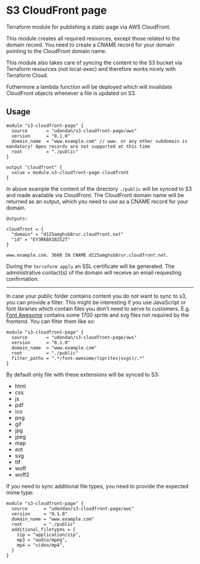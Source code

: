 # S3 CloudFront page

Terraform module for publishing a static page via AWS CloudFront.

This module creates all required resources, except those related to the domain record. You need to create a CNAME record for your domain pointing to the CloudFront domain name.

This module also takes care of syncing the content to the S3 bucket via Terraform resources (not local-exec) and therefore works nicely with Terraform Cloud.

Futhermore a lambda function will be deployed which will invalidate CloudFront objects whenever a file is updated on S3.

## Usage

```hcl
module "s3-cloudfront-page" {
  source       = "udondan/s3-cloudfront-page/aws"
  version      = "0.1.0"
  domain_name  = "www.example.com" // www. or any other subdomain is mandatory! Apex records are not supported at this time
  root         = "./public"
}

output "cloudfront" {
  value = module.s3-cloudfront-page.cloudfront
}
```

In above example the content of the directory `./public` will be synced to S3 and made available via CloudFront. The CloudFront domain name will be returned as an output, which you need to use as a CNAME record for your domain.

```output
Outputs:

cloudfront = {
  "domain" = "d125amghsb8rur.cloudfront.net"
  "id" = "EY3RKBX1BZS2T"
}
```

```dig
www.example.com. 3600 IN CNAME d125amghsb8rur.cloudfront.net.
```

During the `terraform apply` an SSL certificate will be generated. The administrative contact(s) of the domain will receive an email requesting confirmation.

---

In case your public folder contains content you do not want to sync to s3, you can provide a filter. This might be interesting if you use JavaScript or font libraries which contain files you don't need to serve to customers. E.g. [Font Awesome](https://fontawesome.com/) contains some 1700 sprite and svg files not required by the frontend. You can filter them like so:

```hcl
module "s3-cloudfront-page" {
  source       = "udondan/s3-cloudfront-page/aws"
  version      = "0.1.0"
  domain_name  = "www.example.com"
  root         = "./public"
  filter_paths = ".*/font-awesome/(sprites|svgs)/.*"
}
```

By default only file with these extensions will be synced to S3:

- html
- css
- js
- pdf
- ico
- png
- gif
- jpg
- jpeg
- map
- eot
- svg
- ttf
- woff
- woff2

If you need to sync additional file types, you need to provide the expected mime type:

```hcl
module "s3-cloudfront-page" {
  source      = "udondan/s3-cloudfront-page/aws"
  version     = "0.1.0"
  domain_name = "www.example.com"
  root        = "./public"
  additional_filetypes = {
    zip = "application/zip",
    mp3 = "audio/mpeg",
    mp4 = "video/mp4",
  }
}
```
